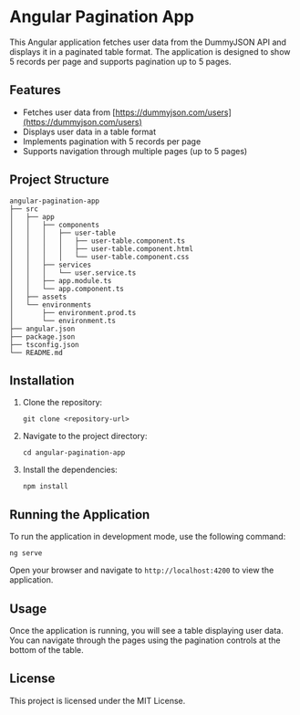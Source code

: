 # Angular Pagination App

This Angular application fetches user data from the DummyJSON API and displays it in a paginated table format. The application is designed to show 5 records per page and supports pagination up to 5 pages.

## Features

- Fetches user data from [https://dummyjson.com/users](https://dummyjson.com/users)
- Displays user data in a table format
- Implements pagination with 5 records per page
- Supports navigation through multiple pages (up to 5 pages)

## Project Structure

```
angular-pagination-app
├── src
│   ├── app
│   │   ├── components
│   │   │   ├── user-table
│   │   │   │   ├── user-table.component.ts
│   │   │   │   ├── user-table.component.html
│   │   │   │   └── user-table.component.css
│   │   ├── services
│   │   │   └── user.service.ts
│   │   ├── app.module.ts
│   │   └── app.component.ts
│   ├── assets
│   └── environments
│       ├── environment.prod.ts
│       └── environment.ts
├── angular.json
├── package.json
├── tsconfig.json
└── README.md
```

## Installation

1. Clone the repository:
   ```
   git clone <repository-url>
   ```

2. Navigate to the project directory:
   ```
   cd angular-pagination-app
   ```

3. Install the dependencies:
   ```
   npm install
   ```

## Running the Application

To run the application in development mode, use the following command:

```
ng serve
```

Open your browser and navigate to `http://localhost:4200` to view the application.

## Usage

Once the application is running, you will see a table displaying user data. You can navigate through the pages using the pagination controls at the bottom of the table.

## License

This project is licensed under the MIT License.